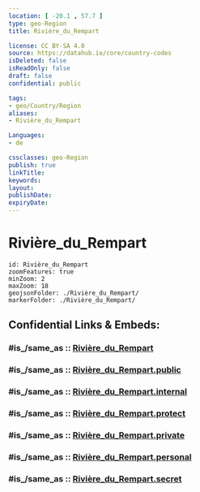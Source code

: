 ```yaml
---
location: [ -20.1 , 57.7 ] 
type: geo-Region
title: Rivière_du_Rempart

license: CC BY-SA 4.0
source: https://datahub.io/core/country-codes
isDeleted: false
isReadOnly: false
draft: false
confidential: public

tags:
- geo/Country/Region
aliases:
- Rivière_du_Rempart

Languages:
- de

cssclasses: geo-Region
publish: true
linkTitle: 
keywords: 
layout: 
publishDate: 
expiryDate: 
---
```


# Rivière_du_Rempart

```leaflet
id: Rivière_du_Rempart
zoomFeatures: true 
minZoom: 2 
maxZoom: 18
geojsonFolder: ./Rivière_du_Rempart/
markerFolder: ./Rivière_du_Rempart/
```


## Confidential Links & Embeds: 

### #is_/same_as :: [Rivière_du_Rempart](/_Standards/Earth/Continent/Africa/Africa~East/Mauritius/Districts~Mauritius/Rivière_du_Rempart.md) 

### #is_/same_as :: [Rivière_du_Rempart.public](/_public/Earth/Continent/Africa/Africa~East/Mauritius/Districts~Mauritius/Rivière_du_Rempart.public.md) 

### #is_/same_as :: [Rivière_du_Rempart.internal](/_internal/Earth/Continent/Africa/Africa~East/Mauritius/Districts~Mauritius/Rivière_du_Rempart.internal.md) 

### #is_/same_as :: [Rivière_du_Rempart.protect](/_protect/Earth/Continent/Africa/Africa~East/Mauritius/Districts~Mauritius/Rivière_du_Rempart.protect.md) 

### #is_/same_as :: [Rivière_du_Rempart.private](/_private/Earth/Continent/Africa/Africa~East/Mauritius/Districts~Mauritius/Rivière_du_Rempart.private.md) 

### #is_/same_as :: [Rivière_du_Rempart.personal](/_personal/Earth/Continent/Africa/Africa~East/Mauritius/Districts~Mauritius/Rivière_du_Rempart.personal.md) 

### #is_/same_as :: [Rivière_du_Rempart.secret](/_secret/Earth/Continent/Africa/Africa~East/Mauritius/Districts~Mauritius/Rivière_du_Rempart.secret.md)


